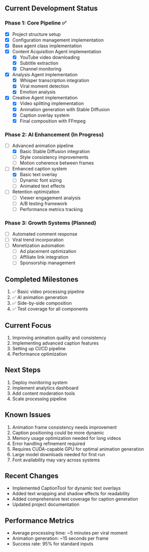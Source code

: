 ## Current Development Status

### Phase 1: Core Pipeline ✅
- [x] Project structure setup
- [x] Configuration management implementation
- [x] Base agent class implementation
- [x] Content Acquisition Agent implementation
  - [x] YouTube video downloading
  - [x] Subtitle extraction
  - [x] Channel monitoring
- [x] Analysis Agent implementation
  - [x] Whisper transcription integration
  - [x] Viral moment detection
  - [x] Emotion analysis
- [x] Creative Agent implementation
  - [x] Video splitting implementation
  - [x] Animation generation with Stable Diffusion
  - [x] Caption overlay system
  - [x] Final composition with FFmpeg

### Phase 2: AI Enhancement (In Progress)
- [ ] Advanced animation pipeline
  - [x] Basic Stable Diffusion integration
  - [ ] Style consistency improvements
  - [ ] Motion coherence between frames
- [ ] Enhanced caption system
  - [x] Basic text overlay
  - [ ] Dynamic font sizing
  - [ ] Animated text effects
- [ ] Retention optimization
  - [ ] Viewer engagement analysis
  - [ ] A/B testing framework
  - [ ] Performance metrics tracking

### Phase 3: Growth Systems (Planned)
- [ ] Automated comment response
- [ ] Viral trend incorporation
- [ ] Monetization automation
  - [ ] Ad placement optimization
  - [ ] Affiliate link integration
  - [ ] Sponsorship management

## Completed Milestones
1. ✅ Basic video processing pipeline
2. ✅ AI animation generation
3. ✅ Side-by-side composition
4. ✅ Test coverage for all components

## Current Focus
1. Improving animation quality and consistency
2. Implementing advanced caption features
3. Setting up CI/CD pipeline
4. Performance optimization

## Next Steps
1. Deploy monitoring system
2. Implement analytics dashboard
3. Add content moderation tools
4. Scale processing pipeline

## Known Issues
1. Animation frame consistency needs improvement
2. Caption positioning could be more dynamic
3. Memory usage optimization needed for long videos
4. Error handling refinement required
5. Requires CUDA-capable GPU for optimal animation generation
6. Large model downloads needed for first run
7. Font availability may vary across systems

## Recent Changes
- Implemented CaptionTool for dynamic text overlays
- Added text wrapping and shadow effects for readability
- Added comprehensive test coverage for caption generation
- Updated project documentation

## Performance Metrics
- Average processing time: ~5 minutes per viral moment
- Animation generation: ~15 seconds per frame
- Success rate: 95% for standard inputs 
